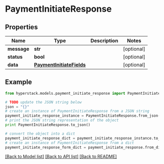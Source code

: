 # PaymentInitiateResponse


## Properties

Name | Type | Description | Notes
------------ | ------------- | ------------- | -------------
**message** | **str** |  | [optional] 
**status** | **bool** |  | [optional] 
**data** | [**PaymentInitiateFields**](PaymentInitiateFields.md) |  | [optional] 

## Example

```python
from hyperstack.models.payment_initiate_response import PaymentInitiateResponse

# TODO update the JSON string below
json = "{}"
# create an instance of PaymentInitiateResponse from a JSON string
payment_initiate_response_instance = PaymentInitiateResponse.from_json(json)
# print the JSON string representation of the object
print PaymentInitiateResponse.to_json()

# convert the object into a dict
payment_initiate_response_dict = payment_initiate_response_instance.to_dict()
# create an instance of PaymentInitiateResponse from a dict
payment_initiate_response_form_dict = payment_initiate_response.from_dict(payment_initiate_response_dict)
```
[[Back to Model list]](../README.md#documentation-for-models) [[Back to API list]](../README.md#documentation-for-api-endpoints) [[Back to README]](../README.md)


